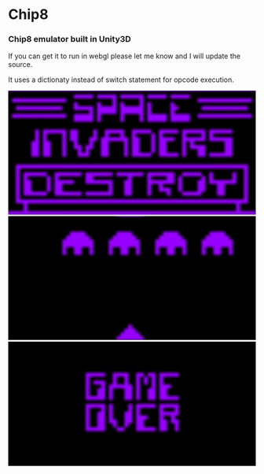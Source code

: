 # Chip8 
<H3>Chip8 emulator built in Unity3D</H3>

If you can get it to run in webgl please let me know and I will update the source.

It uses a dictionaty instead of switch statement for opcode execution.

![Chip8 Unity3D Emulator](Images/Chip_8.jpg)
![Chip8 Unity3D Emulator](Images/Chip8.jpg)
![Chip8 Unity3D Emulator](Images/Chip__8.jpg)

